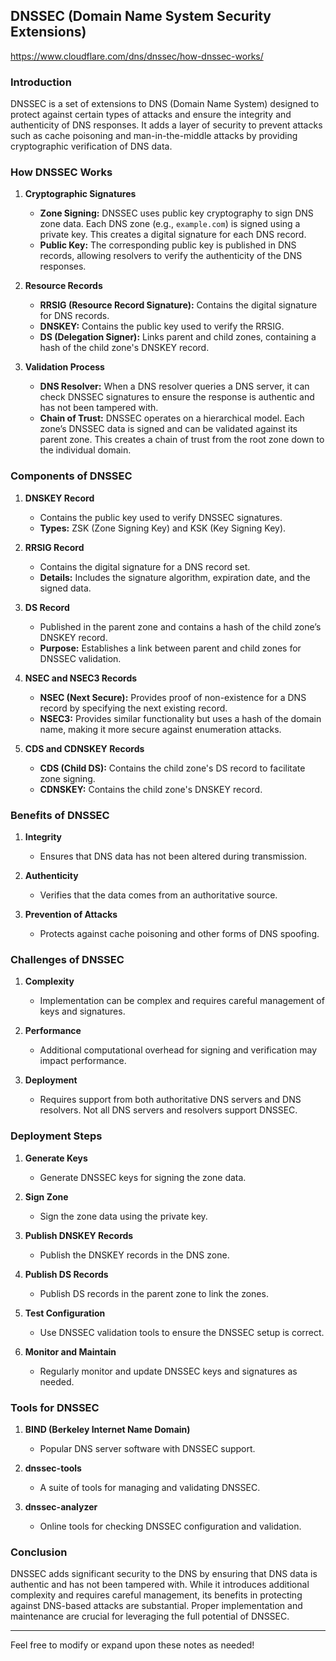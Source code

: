## DNSSEC (Domain Name System Security Extensions)

https://www.cloudflare.com/dns/dnssec/how-dnssec-works/

### **Introduction**
DNSSEC is a set of extensions to DNS (Domain Name System) designed to protect against certain types of attacks and ensure the integrity and authenticity of DNS responses. It adds a layer of security to prevent attacks such as cache poisoning and man-in-the-middle attacks by providing cryptographic verification of DNS data.

### **How DNSSEC Works**

1. **Cryptographic Signatures**
   - **Zone Signing:** DNSSEC uses public key cryptography to sign DNS zone data. Each DNS zone (e.g., `example.com`) is signed using a private key. This creates a digital signature for each DNS record.
   - **Public Key:** The corresponding public key is published in DNS records, allowing resolvers to verify the authenticity of the DNS responses.

2. **Resource Records**
   - **RRSIG (Resource Record Signature):** Contains the digital signature for DNS records.
   - **DNSKEY:** Contains the public key used to verify the RRSIG.
   - **DS (Delegation Signer):** Links parent and child zones, containing a hash of the child zone's DNSKEY record.

3. **Validation Process**
   - **DNS Resolver:** When a DNS resolver queries a DNS server, it can check DNSSEC signatures to ensure the response is authentic and has not been tampered with.
   - **Chain of Trust:** DNSSEC operates on a hierarchical model. Each zone’s DNSSEC data is signed and can be validated against its parent zone. This creates a chain of trust from the root zone down to the individual domain.

### **Components of DNSSEC**

1. **DNSKEY Record**
   - Contains the public key used to verify DNSSEC signatures.
   - **Types:** ZSK (Zone Signing Key) and KSK (Key Signing Key).

2. **RRSIG Record**
   - Contains the digital signature for a DNS record set.
   - **Details:** Includes the signature algorithm, expiration date, and the signed data.

3. **DS Record**
   - Published in the parent zone and contains a hash of the child zone’s DNSKEY record.
   - **Purpose:** Establishes a link between parent and child zones for DNSSEC validation.

4. **NSEC and NSEC3 Records**
   - **NSEC (Next Secure):** Provides proof of non-existence for a DNS record by specifying the next existing record.
   - **NSEC3:** Provides similar functionality but uses a hash of the domain name, making it more secure against enumeration attacks.

5. **CDS and CDNSKEY Records**
   - **CDS (Child DS):** Contains the child zone's DS record to facilitate zone signing.
   - **CDNSKEY:** Contains the child zone's DNSKEY record.

### **Benefits of DNSSEC**

1. **Integrity**
   - Ensures that DNS data has not been altered during transmission.

2. **Authenticity**
   - Verifies that the data comes from an authoritative source.

3. **Prevention of Attacks**
   - Protects against cache poisoning and other forms of DNS spoofing.

### **Challenges of DNSSEC**

1. **Complexity**
   - Implementation can be complex and requires careful management of keys and signatures.

2. **Performance**
   - Additional computational overhead for signing and verification may impact performance.

3. **Deployment**
   - Requires support from both authoritative DNS servers and DNS resolvers. Not all DNS servers and resolvers support DNSSEC.

### **Deployment Steps**

1. **Generate Keys**
   - Generate DNSSEC keys for signing the zone data.

2. **Sign Zone**
   - Sign the zone data using the private key.

3. **Publish DNSKEY Records**
   - Publish the DNSKEY records in the DNS zone.

4. **Publish DS Records**
   - Publish DS records in the parent zone to link the zones.

5. **Test Configuration**
   - Use DNSSEC validation tools to ensure the DNSSEC setup is correct.

6. **Monitor and Maintain**
   - Regularly monitor and update DNSSEC keys and signatures as needed.

### **Tools for DNSSEC**

1. **BIND (Berkeley Internet Name Domain)**
   - Popular DNS server software with DNSSEC support.

2. **dnssec-tools**
   - A suite of tools for managing and validating DNSSEC.

3. **dnssec-analyzer**
   - Online tools for checking DNSSEC configuration and validation.

### **Conclusion**

DNSSEC adds significant security to the DNS by ensuring that DNS data is authentic and has not been tampered with. While it introduces additional complexity and requires careful management, its benefits in protecting against DNS-based attacks are substantial. Proper implementation and maintenance are crucial for leveraging the full potential of DNSSEC.

---

Feel free to modify or expand upon these notes as needed!
